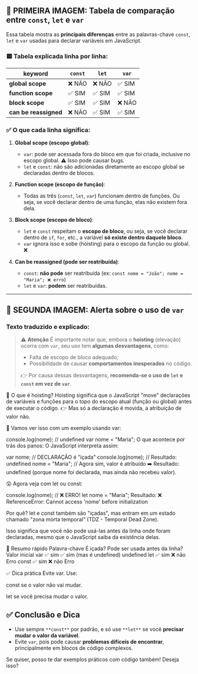 
## 📌 **PRIMEIRA IMAGEM: Tabela de comparação entre `const`, `let` e `var`**

Essa tabela mostra as **principais diferenças** entre as palavras-chave `const`, `let` e `var` usadas para declarar variáveis em JavaScript.

### 🟨 Tabela explicada linha por linha:

| keyword               | `const` | `let` | `var` |
| --------------------- | ------- | ----- | ----- |
| **global scope**      | ❌ NÃO   | ❌ NÃO | ✅ SIM |
| **function scope**    | ✅ SIM   | ✅ SIM | ✅ SIM |
| **block scope**       | ✅ SIM   | ✅ SIM | ❌ NÃO |
| **can be reassigned** | ❌ NÃO   | ✅ SIM | ✅ SIM |

### ✅ O que cada linha significa:

1. **Global scope (escopo global)**:

   * `var`: pode ser acessada fora do bloco em que foi criada, inclusive no escopo global. ⚠️ Isso pode causar bugs.
   * `let` e `const`: não são adicionadas diretamente ao escopo global se declaradas dentro de blocos.

2. **Function scope (escopo de função)**:

   * Todas as três (`const`, `let`, `var`) funcionam dentro de funções. Ou seja, se você declarar dentro de uma função, elas não existem fora dela.

3. **Block scope (escopo de bloco)**:

   * `let` e `const` respeitam o **escopo de bloco**, ou seja, se você declarar dentro de `if`, `for`, etc., a variável **só existe dentro daquele bloco**.
   * `var` ignora isso e sobe (hoisting) para o escopo da função ou global. ❌

4. **Can be reassigned (pode ser reatribuída)**:

   * `const`: **não pode** ser reatribuída (ex: `const nome = "João"; nome = "Maria"; ❌ erro`)
   * `let` e `var`: **podem** ser reatribuídas.

---

## 🚨 SEGUNDA IMAGEM: Alerta sobre o uso de `var`

### Texto traduzido e explicado:

> ⚠️ **Atenção**
> É importante notar que, embora o **hoisting** (elevação) ocorra com `var`, seu uso tem **algumas desvantagens**, como:
>
> * Falta de escopo de bloco adequado;
> * Possibilidade de causar **comportamentos inesperados** no código.
>
> 👉 Por causa dessas desvantagens, **recomenda-se o uso de `let` e `const` em vez de `var`**.

📌 O que é hoisting?
Hoisting significa que o JavaScript "move" declarações de variáveis e funções para o topo do escopo atual (função ou global) antes de executar o código.
👉 Mas só a declaração é movida, a atribuição de valor não.

🧠 Vamos ver isso com um exemplo usando var:

console.log(nome); // undefined
var nome = "Maria";
O que acontece por trás dos panos:
O JavaScript interpreta assim:


var nome;           // DECLARAÇÃO é "içada"
console.log(nome);  // Resultado: undefined
nome = "Maria";     // Agora sim, valor é atribuído
➡️ Resultado: undefined (porque nome foi declarada, mas ainda não recebeu valor).

😲 Agora veja com let ou const:

console.log(nome); // ❌ ERRO!
let nome = "Maria";
Resultado: ❌ ReferenceError: Cannot access 'nome' before initialization

Por quê?
let e const também são "içadas", mas entram em um estado chamado "zona morta temporal" (TDZ - Temporal Dead Zone).

Isso significa que você não pode usá-las antes da linha onde foram declaradas, mesmo que o JavaScript saiba da existência delas.

📌 Resumo rápido
Palavra-chave	É içada?	Pode ser usada antes da linha?	Valor inicial
var	✅ sim	✅ sim (mas é undefined)	undefined
let	✅ sim	❌ não	Erro
const	✅ sim	❌ não	Erro

✅ Dica prática
Evite var. Use:

const se o valor não vai mudar.

let se você precisa mudar o valor.

## ✅ Conclusão e Dica

* Use sempre `**const**` por padrão, e só use `**let**` se você **precisar mudar o valor da variável**.
* Evite `var`, pois pode causar **problemas difíceis de encontrar**, principalmente em blocos de código complexos.

Se quiser, posso te dar exemplos práticos com código também! Deseja isso?
